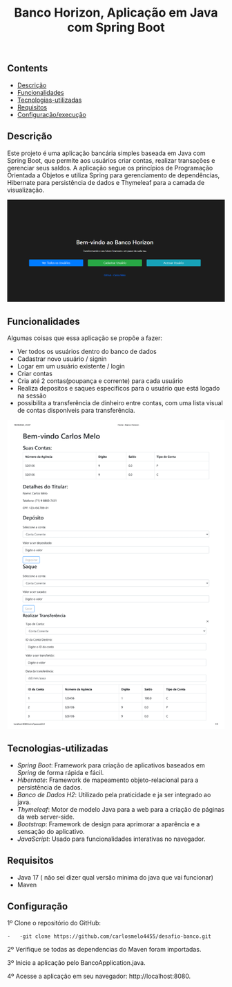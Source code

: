 <h1 align="center"> Banco Horizon, Aplicação em Java com Spring Boot </h1> <br>
<p align="center">
</p>


<!-- START doctoc generated TOC please keep comment here to allow auto update -->
<!-- DON'T EDIT THIS SECTION, INSTEAD RE-RUN doctoc TO UPDATE -->
## Contents

- [Descrição](#Descrição)
- [Funcionalidades](#Funcionalidades)
- [Tecnologias-utilizadas](#Tecnologias-utilizadas)
- [Requisitos](#Requisitos)
- [Configuração/execução](#Configuração)


<!-- END doctoc generated TOC please keep comment here to allow auto update -->

## Descrição

Este projeto é uma aplicação bancária simples baseada em 
Java com Spring Boot, que permite aos usuários criar contas,
realizar transações e gerenciar seus saldos. A aplicação segue
os princípios de Programação Orientada a Objetos e utiliza Spring
para gerenciamento de dependências, Hibernate para persistência de
dados e Thymeleaf para a camada de visualização.


<p align="center">
  <img src = "src/main/resources/static/index.PNG">
</p>

## Funcionalidades

Algumas coisas que essa aplicação se propõe a fazer:

* Ver todos os usuários dentro do banco de dados
* Cadastrar novo usuário / signin
* Logar em um usuário existente / login
* Criar contas
* Cria até 2 contas(poupança e corrente) para cada usuário
* Realiza depositos e saques especificos para o usuário que está logado na sessão
* possibilita a transferência de dinheiro entre contas, com uma lista visual de contas disponíveis para transferência.

<p align="center">
  <img src = "src/main/resources/static/Home - Banco Horizon-1.png" width=700>
</p>


## Tecnologias-utilizadas

- *Spring Boot*: Framework para criação de aplicativos baseados em *Spring* de forma rápida e fácil.
- *Hibernate*: Framework de mapeamento objeto-relacional para a persistência de dados.
- *Banco de Dados H2*: Utilizado pela praticidade e ja ser integrado ao java.
- *Thymeleaf*: Motor de modelo Java para a web para a criação de páginas da web server-side.
- *Bootstrap*: Framework de design para aprimorar a aparência e a sensação do aplicativo.
- *JavaScript*: Usado para funcionalidades interativas no navegador.

## Requisitos

* Java 17 ( não sei dizer qual versão minima do java que vai funcionar)
* Maven

## Configuração

1º  Clone o repositório do GitHub:

    -   -git clone https://github.com/carlosmelo4455/desafio-banco.git
2º  Verifique se todas as dependencias do Maven foram importadas.

3º  Inicie a aplicação pelo BancoApplication.java.

4º  Acesse a aplicação em seu navegador: http://localhost:8080.
